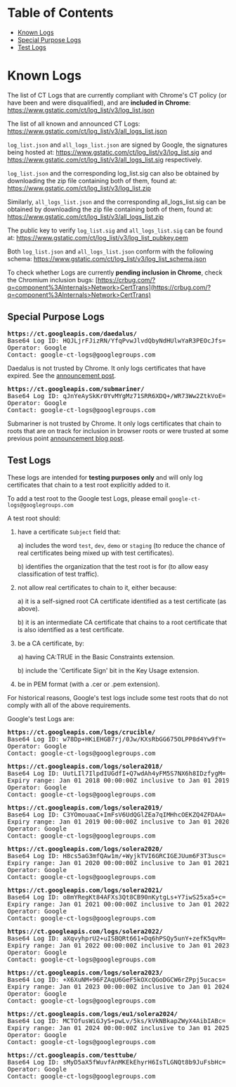 # Table of Contents

 - [Known Logs](#known-logs)
 - [Special Purpose Logs](#special-purpose-logs)
 - [Test Logs](#test-logs)

# Known Logs

The list of CT Logs that are currently compliant with Chrome's CT policy (or
have been and were disqualified), and are **included in Chrome**:
https://www.gstatic.com/ct/log_list/v3/log_list.json

The list of all known and announced CT Logs:
https://www.gstatic.com/ct/log_list/v3/all_logs_list.json

`log_list.json` and `all_logs_list.json` are signed by Google, the signatures
being hosted at: https://www.gstatic.com/ct/log_list/v3/log_list.sig and
https://www.gstatic.com/ct/log_list/v3/all_logs_list.sig respectively.

`log_list.json` and the corresponding log_list.sig can also be obtained by
downloading the zip file containing both of them, found at:
https://www.gstatic.com/ct/log_list/v3/log_list.zip

Similarly, `all_logs_list.json` and the corresponding all_logs_list.sig can be
obtained by downloading the zip file containing both of them, found at:
https://www.gstatic.com/ct/log_list/v3/all_logs_list.zip

The public key to verify `log_list.sig` and `all_logs_list.sig` can be found at:
https://www.gstatic.com/ct/log_list/v3/log_list_pubkey.pem

Both `log_list.json` and `all_logs_list.json` conform with the following schema:
https://www.gstatic.com/ct/log_list/v3/log_list_schema.json

To check whether Logs are currently **pending inclusion in Chrome**, check the
Chromium inclusion bugs:
[https://crbug.com/?q=component%3AInternals>Network>CertTrans](https://crbug.com/?q=component%3AInternals>Network>CertTrans)

## Special Purpose Logs

<pre>
<b>https://ct.googleapis.com/daedalus/</b>
Base64 Log ID: HQJLjrFJizRN/YfqPvwJlvdQbyNdHUlwYaR3PEOcJfs=
Operator: Google
Contact: google-ct-logs@googlegroups.com
</pre>

Daedalus is not trusted by Chrome. It only logs certificates that have expired.
See the
[announcement post](https://groups.google.com/forum/#!topic/certificate-transparency/GUgWzCSN30I).

<pre>
<b>https://ct.googleapis.com/submariner/</b>
Base64 Log ID: qJnYeAySkKr0YvMYgMz71SRR6XDQ+/WR73Ww2ZtkVoE=
Operator: Google
Contact: google-ct-logs@googlegroups.com
</pre>

Submariner is not trusted by Chrome. It only logs certificates that chain to
roots that are on track for inclusion in browser roots or were trusted at some
previous point
[announcement blog post](https://security.googleblog.com/2016/03/certificate-transparency-for-untrusted.html).

## Test Logs

These logs are intended for **testing purposes only** and will only log
certificates that chain to a test root explicitly added to it.

To add a test root to the Google test Logs, please email
`google-ct-logs@googlegroups.com`

A test root should:

1.  have a certificate `Subject` field that:

    a) includes the word `test`, `dev`, `demo` or `staging` (to reduce the
    chance of real certificates being mixed up with test certificates).

    b) identifies the organization that the test root is for (to allow easy
    classification of test traffic).

2.  not allow real certificates to chain to it, either because:

    a) it is a self-signed root CA certificate identified as a test certificate
    (as above).

    b) it is an intermediate CA certificate that chains to a root certificate
    that is also identified as a test certificate.

3.  be a CA certificate, by:

    a) having CA:TRUE in the Basic Constraints extension.

    b) include the 'Certificate Sign' bit in the Key Usage extension.

4.  be in PEM format (with a .cer or .pem extension).

For historical reasons, Google's test logs include some test roots that do not
comply with all of the above requirements.

Google's test Logs are:

<pre>
<b>https://ct.googleapis.com/logs/crucible/</b>
Base64 Log ID: w78Dp+HKiEHGB7rj/0Jw/KXsRbGG675OLPP8d4Yw9fY=
Operator: Google
Contact: google-ct-logs@googlegroups.com
</pre>

<pre>
<b>https://ct.googleapis.com/logs/solera2018/</b>
Base64 Log ID: UutLIl7IlpdIUGdfI+Q7wdAh4yFM5S7NX6h8IDzfygM=
Expiry range: Jan 01 2018 00:00:00Z inclusive to Jan 01 2019 00:00:00Z exclusive
Operator: Google
Contact: google-ct-logs@googlegroups.com
</pre>

<pre>
<b>https://ct.googleapis.com/logs/solera2019/</b>
Base64 Log ID: C3YOmouaaC+ImFsV6UdQGlZEa7qIMHhcOEKZQ4ZFDAA=
Expiry range: Jan 01 2019 00:00:00Z inclusive to Jan 01 2020 00:00:00Z exclusive
Operator: Google
Contact: google-ct-logs@googlegroups.com
</pre>

<pre>
<b>https://ct.googleapis.com/logs/solera2020/</b>
Base64 Log ID: H8cs5aG3mfQAw1m/+WyjkTVI6GRCIGEJUum6F3T3usc=
Expiry range: Jan 01 2020 00:00:00Z inclusive to Jan 01 2021 00:00:00Z exclusive
Operator: Google
Contact: google-ct-logs@googlegroups.com
</pre>

<pre>
<b>https://ct.googleapis.com/logs/solera2021/</b>
Base64 Log ID: o8mYRegKt84AFXs3Qt8CB90nKytgLs+Y7iwS25xa5+c=
Expiry range: Jan 01 2021 00:00:00Z inclusive to Jan 01 2022 00:00:00Z exclusive
Operator: Google
Contact: google-ct-logs@googlegroups.com
</pre>

<pre>
<b>https://ct.googleapis.com/logs/solera2022/</b>
Base64 Log ID: aXqvyhprU2+uISBQRt661+Dq6hPSQy5unY+zefK5qvM=
Expiry range: Jan 01 2022 00:00:00Z inclusive to Jan 01 2023 00:00:00Z exclusive
Operator: Google
Contact: google-ct-logs@googlegroups.com
</pre>

<pre>
<b>https://ct.googleapis.com/logs/solera2023/</b>
Base64 Log ID: +X6XuNM+96FZAqU6GeF5kOXcQGoDGCW6rZPpj5ucacs=
Expiry range: Jan 01 2023 00:00:00Z inclusive to Jan 01 2024 00:00:00Z exclusive
Operator: Google
Contact: google-ct-logs@googlegroups.com
</pre>

<pre>
<b>https://ct.googleapis.com/logs/eu1/solera2024/</b>
Base64 Log ID: MCTOfusWiGJyS+pwLv/5ks/kVkNBkapZWyX4AibIABc=
Expiry range: Jan 01 2024 00:00:00Z inclusive to Jan 01 2025 00:00:00Z exclusive
Operator: Google
Contact: google-ct-logs@googlegroups.com
</pre>

<pre>
<b>https://ct.googleapis.com/testtube/</b>
Base64 Log ID: sMyD5aX5fWuvfAnMKEkEhyrH6IsTLGNQt8b9JuFsbHc=
Operator: Google
Contact: google-ct-logs@googlegroups.com
</pre>
